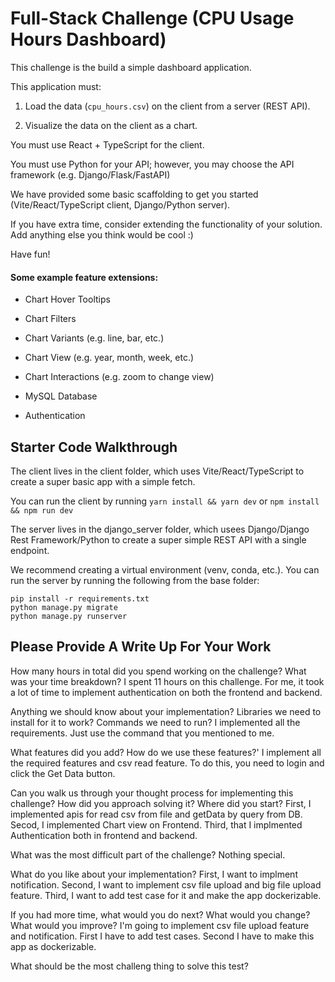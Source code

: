 # Full-Stack Challenge (CPU Usage Hours Dashboard)

This challenge is the build a simple dashboard application.

This application must:

1. Load the data (`cpu_hours.csv`) on the client from a server (REST API).

2. Visualize the data on the client as a chart.

You must use React + TypeScript for the client.

You must use Python for your API; however, you may choose the API framework (e.g. Django/Flask/FastAPI)

We have provided some basic scaffolding to get you started (Vite/React/TypeScript client, Django/Python server).

If you have extra time, consider extending the functionality of your solution. Add anything else you think would be cool :)

Have fun!

#### Some example feature extensions:

- Chart Hover Tooltips

- Chart Filters

- Chart Variants (e.g. line, bar, etc.)

- Chart View (e.g. year, month, week, etc.)

- Chart Interactions (e.g. zoom to change view)

- MySQL Database

- Authentication

## Starter Code Walkthrough

The client lives in the client folder, which uses Vite/React/TypeScript to create a super basic app with a simple fetch.

You can run the client by running `yarn install && yarn dev` or `npm install && npm run dev`

The server lives in the django_server folder, which usees Django/Django Rest Framework/Python to create a super simple REST API with a single endpoint.

We recommend creating a virtual environment (venv, conda, etc.). You can run the server by running the following from the base folder:

```
pip install -r requirements.txt
python manage.py migrate
python manage.py runserver
```

## Please Provide A Write Up For Your Work

How many hours in total did you spend working on the challenge? What was your time breakdown?
I spent 11 hours on this challenge.
For me, it took a lot of time to implement authentication on both the frontend and backend.

Anything we should know about your implementation? Libraries we need to install for it to work? Commands we need to run?
I implemented all the requirements.
Just use the command that you mentioned to me.

What features did you add? How do we use these features?'
I implement all the required features and csv read feature.
To do this, you need to login and click the Get Data button.

Can you walk us through your thought process for implementing this challenge? How did you approach solving it? Where did you start?
First, I implemented apis for read csv from file and getData by query from DB.
Secod, I implemented Chart view on Frontend.
Third, that I implmented Authentication both in frontend and backend.

What was the most difficult part of the challenge?
Nothing special.

What do you like about your implementation?
First, I want to implment notification.
Second, I want to implement csv file upload and big file upload feature.
Third, I want to add test case for it and make the app dockerizable.

If you had more time, what would you do next? What would you change? What would you improve?
I'm going to implement csv file upload feature and notification.
First I have to add test cases.
Second I have to make this app as dockerizable.

What should be the most challeng thing to solve this test?
